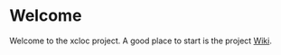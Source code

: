 # Welcome 


Welcome to the xcloc project.  A good place to start is the project [Wiki](https://github.com/bakerb845/xcloc/wiki).


